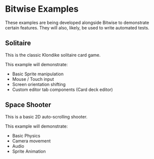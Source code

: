
# Bitwise Examples

These examples are being developed alongside Bitwise to demonstrate
certain features. They will also, likely, be used to write automated
tests.

## Solitaire

This is the classic Klondike solitaire card game.

This example will demonstrate:

* Basic Sprite manipulation
* Mouse / Touch input
* Screen orientation shifting
* Custom editor tab components (Card deck editor)

## Space Shooter

This is a basic 2D auto-scrolling shooter.

This example will demonstrate:

* Basic Physics
* Camera movement
* Audio
* Sprite Animation

